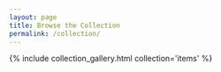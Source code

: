 ```yaml
---
layout: page
title: Browse the Collection
permalink: /collection/
---
```


{% include collection_gallery.html collection='items' %}
